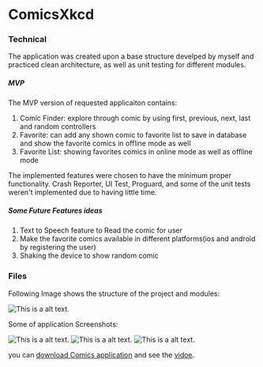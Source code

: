 # ComicsXkcd


### Technical 
 The application was created upon a base structure develped by myself and practiced clean architecture, as well as unit testing for different modules.
 
 ##### MVP
 The MVP version of requested applicaiton contains:
 1. Comic Finder: explore through comic by using first, previous, next, last and random controllers
 2. Favorite: can add any shown comic to favorite list to save in database and show the favorite comics in offline mode as well
 3. Favorite List: showing favorites comics in online mode as well as offline mode
 
The implemented features were chosen to have the minimum proper functionality. Crash Reporter, UI Test, Proguard, and some of the unit tests weren't implemented due to having little time.

 ##### Some Future Features ideas
 1. Text to Speech feature to Read the comic for user
 2. Make the favorite comics available in different platforms(ios and android by registering the user)
 3. Shaking the device to show random comic

### Files 
Following Image shows the structure of the project and modules:

![This is a alt text.](https://drive.google.com/uc?export=view&id=1Eu-7i73j8Lm1w5nSaHiM3L7wkLYog2eV "This is a sample image.")

Some of application Screenshots:

![This is a alt text.](https://drive.google.com/uc?export=view&id=1_dUmOVkFYDQrqlh1fluDvOAsQJVVpk2I "This is a sample image.")
![This is a alt text.](https://drive.google.com/uc?export=view&id=1z5t0ZW8dd6oOYm5sDzdUyhB7ka_YEIr2 "This is a sample image.")
![This is a alt text.](https://drive.google.com/uc?export=view&id=1fOK26Evv6cZIpvhSKZ98yGxxuLyOOMYc "This is a sample image.")

you can [download Comics application](https://drive.google.com/file/d/1n-uuj3LVfoS9eon78LyOcVwBJO6rMfKj/view?usp=sharing) and see the [vidoe](https://drive.google.com/file/d/1tKmZQ9LdBVkB9f8fJzkiLDa_UfTO1ke1/view?usp=sharing).
